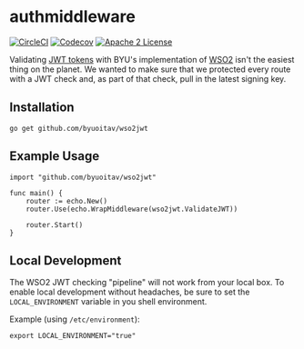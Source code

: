 # authmiddleware
[![CircleCI](https://img.shields.io/circleci/project/byuoitav/wso2jwt.svg)](https://circleci.com/gh/byuoitav/wso2jwt) [![Codecov](https://img.shields.io/codecov/c/github/byuoitav/wso2jwt.svg)](https://codecov.io/gh/byuoitav/wso2jwt) [![Apache 2 License](https://img.shields.io/hexpm/l/plug.svg)](https://raw.githubusercontent.com/byuoitav/wso2jwt/master/LICENSE)

Validating [JWT tokens](https://jwt.io/) with BYU's implementation of [WSO2](http://wso2.com/products/api-manager/) isn't the easiest thing on the planet. We wanted to make sure that we protected every route with a JWT check and, as part of that check, pull in the latest signing key.

## Installation
```
go get github.com/byuoitav/wso2jwt
```

## Example Usage
```
import "github.com/byuoitav/wso2jwt"
```
```
func main() {
	router := echo.New()
	router.Use(echo.WrapMiddleware(wso2jwt.ValidateJWT))

	router.Start()
}
```

## Local Development
The WSO2 JWT checking "pipeline" will not work from your local box. To enable local development without headaches, be sure to set the `LOCAL_ENVIRONMENT` variable in you shell environment.

Example (using `/etc/environment`):
```
export LOCAL_ENVIRONMENT="true"
```

